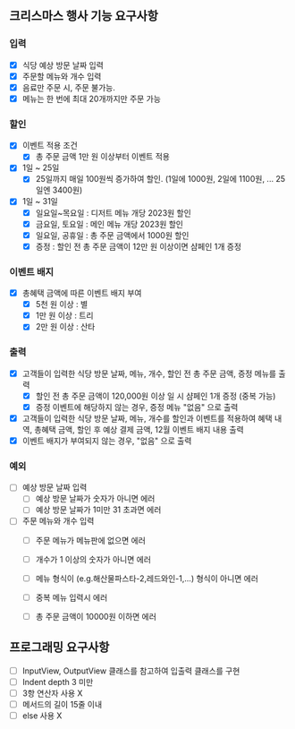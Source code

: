 ## 크리스마스 행사 기능 요구사항

### 입력
- [x] 식당 예상 방문 날짜 입력
- [x] 주문할 메뉴와 개수 입력
- [x] 음료만 주문 시, 주문 불가능.
- [x] 메뉴는 한 번에 최대 20개까지만 주문 가능

### 할인
- [x] 이벤트 적용 조건
  - [x] 총 주문 금액 1만 원 이상부터 이벤트 적용
- [x] 1일 ~ 25일
  - [x] 25일까지 매일 100원씩 증가하여 할인. (1일에 1000원, 2일에 1100원, ... 25일엔 3400원)
  
- [x] 1일 ~ 31일
  - [x] 일요일~목요일 : 디저트 메뉴 개당 2023원 할인
  - [x] 금요일, 토요일 : 메인 메뉴 개당 2023원 할인
  - [x] 일요일, 공휴일 : 총 주문 금액에서 1000원 할인
  - [x] 증정 : 할인 전 총 주문 금액이 12만 원 이상이면 샴페인 1개 증정

### 이벤트 배지
- [x] 총혜택 금액에 따른 이벤트 배지 부여
  - [x] 5천 원 이상 : 별
  - [x] 1만 원 이상 : 트리
  - [x] 2만 원 이상 : 산타

### 출력
- [x] 고객들이 입력한 식당 방문 날짜, 메뉴, 개수, 할인 전 총 주문 금액, 증정 메뉴를 출력
  - [x] 할인 전 총 주문 금액이 120,000원 이상 일 시 샴페인 1개 증정 (중복 가능)
  - [x] 증정 이벤트에 해당하지 않는 경우, 증정 메뉴 "없음" 으로 출력
- [x] 고객들이 입력한 식당 방문 날짜, 메뉴, 개수를 할인과 이벤트를 적용하여 혜택 내역, 총혜택 금액, 할인 후 예상 결제 금액, 12월 이벤트 배지 내용 출력
- [x] 이벤트 배지가 부여되지 않는 경우, "없음" 으로 출력

### 예외
- [ ] 예상 방문 날짜 입력
  - [ ] 예상 방문 날짜가 숫자가 아니면 에러
  - [ ] 예상 방문 날짜가 1미만 31 초과면 에러

- [ ] 주문 메뉴와 개수 입력
  - [ ] 주문 메뉴가 메뉴판에 없으면 에러
  - [ ] 개수가 1 이상의 숫자가 아니면 에러
  - [ ] 메뉴 형식이 (e.g.해산물파스타-2,레드와인-1,...) 형식이 아니면 에러
  - [ ] 중복 메뉴 입력시 에러
  - [ ] 총 주문 금액이 10000원 이하면 에러


## 프로그래밍 요구사항
- [ ] InputView, OutputView 클래스를 참고하여 입출력 클래스를 구현
- [ ] Indent depth 3 미만
- [ ] 3항 연산자 사용 X
- [ ] 메서드의 길이 15줄 이내
- [ ] else 사용 X